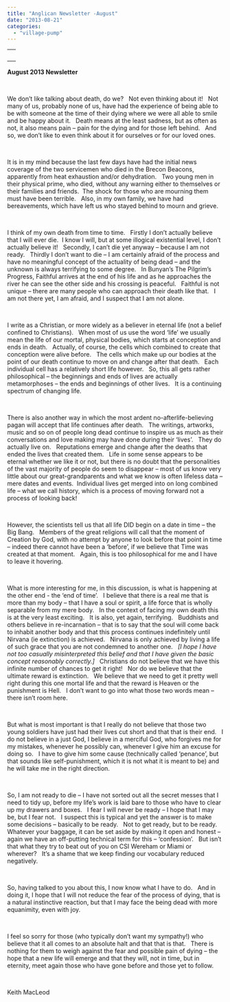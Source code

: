 ```yaml
---
title: "Anglican Newsletter -August"
date: "2013-08-21"
categories: 
  - "village-pump"
---
```


<table width="100%" cellspacing="0" cellpadding="0"><tbody><tr><td><div><div></div>&nbsp;<div></div></div></td></tr></tbody></table>

**August 2013 Newsletter**

 

We don’t like talking about death, do we?   Not even thinking about it!   Not many of us, probably none of us, have had the experience of being able to be with someone at the time of their dying where we were all able to smile and be happy about it.   Death means at the least sadness, but as often as not, it also means pain – pain for the dying and for those left behind.   And so, we don’t like to even think about it for ourselves or for our loved ones.

 

It is in my mind because the last few days have had the initial news coverage of the two servicemen who died in the Brecon Beacons, apparently from heat exhaustion and/or dehydration.   Two young men in their physical prime, who died, without any warning either to themselves or their families and friends.  The shock for those who are mourning them must have been terrible.   Also, in my own family, we have had bereavements, which have left us who stayed behind to mourn and grieve.

 

I think of my own death from time to time.   Firstly I don’t actually believe that I will ever die.  I know I will, but at some illogical existential level, I don’t actually believe it!   Secondly, I can’t die yet anyway – because I am not ready.   Thirdly I don’t want to die – I am certainly afraid of the process and have no meaningful concept of the actuality of being dead – and the unknown is always terrifying to some degree.   In Bunyan’s The Pilgrim’s Progress, Faithful arrives at the end of his life and as he approaches the river he can see the other side and his crossing is peaceful.   Faithful is not unique – there are many people who can approach their death like that.   I am not there yet, I am afraid, and I suspect that I am not alone.

 

I write as a Christian, or more widely as a believer in eternal life (not a belief confined to Christians).   When most of us use the word ‘life’ we usually mean the life of our mortal, physical bodies, which starts at conception and ends in death.   Actually, of course, the cells which combined to create that conception were alive before.   The cells which make up our bodies at the point of our death continue to move on and change after that death.   Each individual cell has a relatively short life however.   So, this all gets rather philosophical – the beginnings and ends of lives are actually metamorphoses – the ends and beginnings of other lives.   It is a continuing spectrum of changing life.  

 

There is also another way in which the most ardent no-afterlife-believing pagan will accept that life continues after death.   The writings, artworks, music and so on of people long dead continue to inspire us as much as their conversations and love making may have done during their ‘lives’.   They do actually live on.   Reputations emerge and change after the deaths that ended the lives that created them.   Life in some sense appears to be eternal whether we like it or not, but there is no doubt that the personalities of the vast majority of people do seem to disappear – most of us know very little about our great-grandparents and what we know is often lifeless data – mere dates and events.  Individual lives get merged into on long combined life – what we call history, which is a process of moving forward not a process of looking back!

 

However, the scientists tell us that all life DID begin on a date in time – the Big Bang.   Members of the great religions will call that the moment of Creation by God, with no attempt by anyone to look before that point in time – indeed there cannot have been a ‘before’, if we believe that Time was created at that moment.   Again, this is too philosophical for me and I have to leave it hovering.

 

What is more interesting for me, in this discussion, is what is happening at the other end - the ‘end of time’.   I believe that there is a real me that is more than my body – that I have a soul or spirit, a life force that is wholly separable from my mere body.   In the context of facing my own death this is at the very least exciting.   It is also, yet again, terrifying.   Buddhists and others believe in re-incarnation – that is to say that the soul will come back to inhabit another body and that this process continues indefinitely until Nirvana (ie extinction) is achieved.   Nirvana is only achieved by living a life of such grace that you are not condemned to another one.   _\[I hope I have not too casually misinterpreted this belief and that I have given the basic concept reasonably correctly.\]_   Christians do not believe that we have this infinite number of chances to get it right!   Nor do we believe that the ultimate reward is extinction.   We believe that we need to get it pretty well right during this one mortal life and that the reward is Heaven or the punishment is Hell.   I don’t want to go into what those two words mean – there isn’t room here.

 

But what is most important is that I really do not believe that those two young soldiers have just had their lives cut short and that that is their end.   I do not believe in a just God, I believe in a merciful God, who forgives me for my mistakes, whenever he possibly can, whenever I give him an excuse for doing so.   I have to give him some cause (technically called ‘penance’, but that sounds like self-punishment, which it is not what it is meant to be) and he will take me in the right direction.

 

So, I am not ready to die – I have not sorted out all the secret messes that I need to tidy up, before my life’s work is laid bare to those who have to clear up my drawers and boxes.   I fear I will never be ready – I hope that I may be, but I fear not.   I suspect this is typical and yet the answer is to make some decisions – basically to be ready.   Not to get ready, but to be ready.    Whatever your baggage, it can be set aside by making it open and honest – again we have an off-putting technical term for this – ‘confession’.   But isn’t that what they try to beat out of you on CSI Wereham or Miami or wherever?   It’s a shame that we keep finding our vocabulary reduced negatively.

 

So, having talked to you about this, I now know what I have to do.   And in doing it, I hope that I will not reduce the fear of the process of dying, that is a natural instinctive reaction, but that I may face the being dead with more equanimity, even with joy.

 

I feel so sorry for those (who typically don’t want my sympathy!) who believe that it all comes to an absolute halt and that that is that.   There is nothing for them to weigh against the fear and possible pain of dying – the hope that a new life will emerge and that they will, not in time, but in eternity, meet again those who have gone before and those yet to follow.

 

Keith MacLeod
